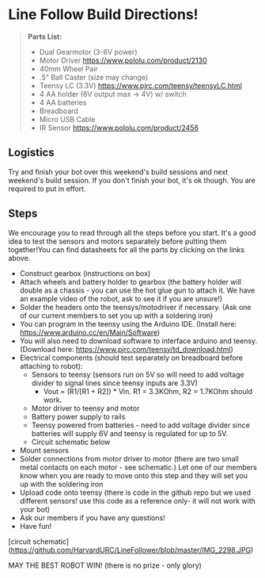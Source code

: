 Line Follow Build Directions!
============================

> **Parts List:**
> - Dual Gearmotor (3-6V power)
> - Motor Driver https://www.pololu.com/product/2130
> - 40mm Wheel Pair
> - .5" Ball Caster (size may change)
> - Teensy LC (3.3V) https://www.pjrc.com/teensy/teensyLC.html
> - 4 AA holder (6V output max -> 4V) w/ switch
> - 4 AA batteries
> - Breadboard 
> - Micro USB Cable
> - IR Sensor https://www.pololu.com/product/2456

Logistics
------
Try and finish your bot over this weekend's build sessions and next weekend's build session. If you don't finish your bot, it's ok though. You are required to put in effort.

Steps
------

We encourage you to read through all the steps before you start. It's a good idea to test the sensors and motors separately before putting them together!You can find datasheets for all the parts by clicking on the links above. 
- Construct gearbox (instructions on box)
- Attach wheels and battery holder to gearbox (the battery holder will double as a chassis - you can use the hot glue gun to attach it. We have an example video of the robot, ask to see it if you are unsure!) 
- Solder the headers onto the teensys/motodriver if necessary. (Ask one of our current members to set you up with a soldering iron)
- You can program in the teensy using the Arduino IDE. (Install here: https://www.arduino.cc/en/Main/Software)
- You will also need to download software to interface arduino and teensy. (Download here: https://www.pjrc.com/teensy/td_download.html)
- Electrical components (should test separately on breadboard before attaching to robot):
    - Sensors to teensy (sensors run on 5V so will need to add voltage divider to signal lines since teensy inputs are 3.3V)
        - Vout = (R1/[R1 + R2]) * Vin.  R1 = 3.3KOhm, R2 = 1.7KOhm should work. 
    - Motor driver to teensy and motor
    - Battery power supply to rails 
    - Teensy powered from batteries - need to add voltage divider since batteries will supply 6V and teensy is regulated for up to 5V.
    - Circuit schematic below
- Mount sensors
- Solder connections from motor driver to motor (there are two small metal contacts on each motor - see schematic.) Let one of our members know when you are ready to move onto this step and they will set you up with the soldering iron
- Upload code onto teensy (there is code in the github repo but we used different sensors! use this code as a reference only- it will not work with your bot)
- Ask our members if you have any questions!
- Have fun!


[circuit schematic]
(https://github.com/HarvardURC/LineFollower/blob/master/IMG_2298.JPG)

MAY THE BEST ROBOT WIN! (there is no prize - only glory)
